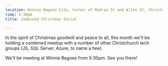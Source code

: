 ```yaml
---
location: Winnie Bagoes City, Corner of Madras St and Allen St, Christchurch
time: 5:30pm
title: Combined Christmas Social

---
```


In the spirit of Christmas goodwill and peace to all, this month we'll be holding a combined meetup with a number of other Christchurch tech groups (JS, SQL Server, Azure, to name a few).

We'll be meeting at Winnie Bagoes from 5:30pm. See you there!
